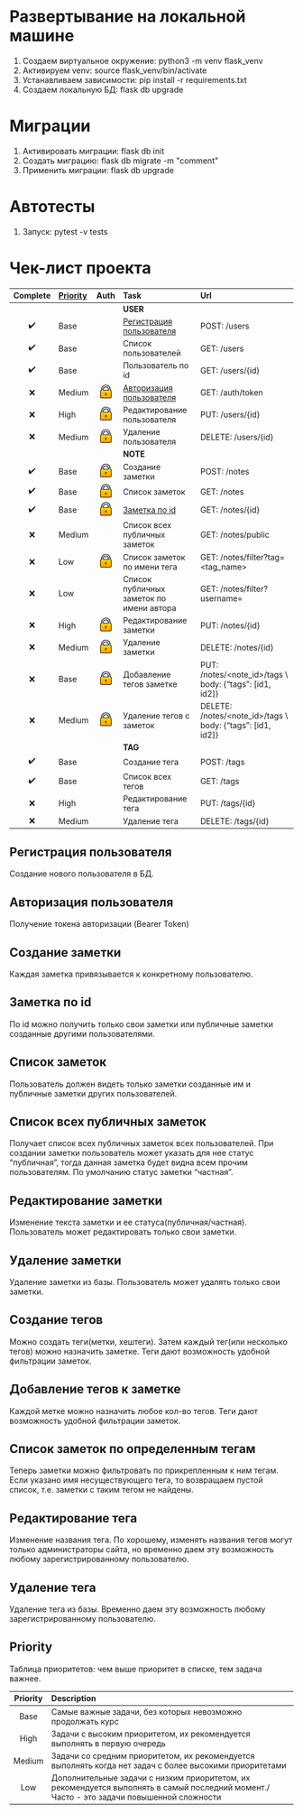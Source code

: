 # Развертывание на локальной машине

1. Создаем виртуальное окружение: python3 -m venv flask_venv
1. Активируем venv: source flask_venv/bin/activate
1. Устанавливаем зависимости: pip install -r requirements.txt
1. Создаем локальную БД: flask db upgrade

# Миграции

1. Активировать миграции: flask db init
1. Создать миграцию: flask db migrate -m "comment"
1. Применить миграции: flask db upgrade

# Автотесты

1. Запуск: pytest -v tests

# Чек-лист проекта

|      Complete      | [Priority](#Priority) |             Auth             | Task                                                  | Url                                                        |
|:------------------:|:----------------------|:----------------------------:|:------------------------------------------------------|:-----------------------------------------------------------|
|                    |                       |                              | **USER**                                              |                                                            |
| :heavy_check_mark: | Base                  |                              | [Регистрация пользователя](#Регистрация-пользователя) | POST: /users                                               |
| :heavy_check_mark: | Base                  |                              | Список пользователей                                  | GET: /users                                                |
| :heavy_check_mark: | Base                  |                              | Пользователь по id                                    | GET: /users/{id}                                           |
|        :x:         | Medium                | ![fa-crown](icons/lock.png)  | [Авторизация пользователя](#Авторизация-пользователя) | GET: /auth/token                                           |
|        :x:         | High                  | ![fa-crown](icons/lock.png)  | Редактирование пользователя                           | PUT: /users/{id}                                           |
|        :x:         | Medium                | ![fa-crown](icons/lock.png)  | Удаление пользователя                                 | DELETE: /users/{id}                                        |
|                    |                       |                              | **NOTE**                                              |                                                            |
| :heavy_check_mark: | Base                  | ![fa-crown](icons/lock.png)  | Создание заметки                                      | POST: /notes                                               |
| :heavy_check_mark: | Base                  | ![fa-crown](icons/lock.png)  | Список заметок                                        | GET: /notes                                                |
| :heavy_check_mark: | Base                  | ![fa-crown](icons/lock.png)  | [Заметка по id](#Заметка-по-id)                       | GET: /notes/{id}                                           |
|        :x:         | Medium                |                              | Список всех публичных заметок                         | GET: /notes/public                                         |
|        :x:         | Low                   | ![fa-crown](icons/lock.png)  | Список заметок по имени тега                          | GET: /notes/filter?tag=<tag_name>                          |
|        :x:         | Low                   |                              | Список публичных заметок по имени автора              | GET: /notes/filter?username=<username>                     |
|        :x:         | High                  | ![fa-crown](icons/lock.png)  | Редактирование заметки                                | PUT: /notes/{id}                                           |
|        :x:         | Medium                | ![fa-crown](icons/lock.png)  | Удаление заметки                                      | DELETE: /notes/{id}                                        |
|        :x:         | Base                  | ![fa-crown](icons/lock.png)  | Добавление тегов заметке                              | PUT: /notes/<note_id>/tags \ body: {“tags”: [id1, id2]}    |
|        :x:         | Medium                | ![fa-crown](icons/lock.png)  | Удаление тегов с заметок                              | DELETE: /notes/<note_id>/tags \ body: {“tags”: [id1, id2]} |
|                    |                       |                              | **TAG**                                               |                                                            |
| :heavy_check_mark: | Base                  |                              | Создание тега                                         | POST: /tags                                                |
| :heavy_check_mark: | Base                  |                              | Список всех тегов                                     | GET: /tags                                                 |
|        :x:         | High                  |                              | Редактирование тега                                   | PUT: /tags/{id}                                            |
|        :x:         | Medium                |                              | Удаление тега                                         | DELETE: /tags/{id}                                         |

## Регистрация пользователя

Создание нового пользователя в БД.

## Авторизация пользователя

Получение токена авторизации (Bearer Token)

## Создание заметки

Каждая заметка привязывается к конкретному пользователю.

## Заметка по id

По id можно получить только свои заметки или публичные заметки созданные другими пользователями.

## Список заметок

Пользователь должен видеть только заметки созданные им и публичные заметки других пользователей.

## Список всех публичных заметок

Получает список всех публичных заметок всех пользователей.
При создании заметки пользователь может указать для нее статус “публичная”, тогда данная заметка будет видна всем прочим
пользователям. По умолчанию статус заметки “частная”.

## Редактирование заметки

Изменение текста заметки и ее статуса(публичная/частная). Пользователь может редактировать только свои заметки.

## Удаление заметки

Удаление заметки из базы. Пользователь может удалять только свои заметки.

## Создание тегов

Можно создать теги(метки, хештеги). Затем каждый тег(или несколько тегов) можно назначить заметке. Теги дают возможность
удобной фильтрации заметок.

## Добавление тегов к заметке

Каждой метке можно назначить любое кол-во тегов.
Теги дают возможность удобной фильтрации заметок.

## Список заметок по определенным тегам

Теперь заметки можно фильтровать по прикрепленным к ним тегам. Если указано имя несуществующего тега, то возвращаем
пустой список, т.е. заметки с таким тегом не найдены.

## Редактирование тега

Изменение названия тега. По хорошему, изменять названия тегов могут только администраторы сайта, но временно даем эту
возможность любому зарегистрированному пользователю.

## Удаление тега

Удаление тега из базы. Временно даем эту возможность любому зарегистрированному пользователю.

## Priority

Таблица приоритетов: чем выше приоритет в списке, тем задача важнее.

| Priority | Description                                                                                                                               | 
|:--------:|:------------------------------------------------------------------------------------------------------------------------------------------|
|   Base   | Самые важные задачи, без которых невозможно продолжать курс                                                                               |
|   High   | Задачи с высоким приоритетом, их рекомендуется выполнять в первую очередь                                                                 |
|  Medium  | Задачи со средним приоритетом, их рекомендуется выполнять когда нет задач с более высокими приоритетами                                   |
|   Low    | Дополнительные задачи с низким приоритетом, их рекомендуется выполнять в самый последний момент./ Часто - это задачи повышенной сложности |